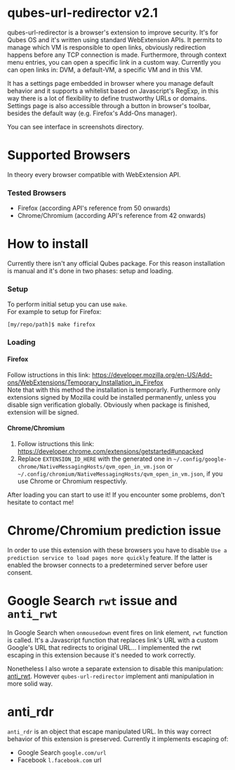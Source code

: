 # qubes-url-redirector v2.1
qubes-url-redirector is a browser's extension to improve security. It's for Qubes OS and it's written using standard WebExtension APIs. It permits to manage which VM is responsible to open links, obviously redirection happens before any TCP connection is made. Furthermore, through context menu entries, you can open a specific link in a custom way. Currently you can open links in: DVM, a default-VM, a specific VM and in this VM.

It has a settings page embedded in browser where you manage default behavior and it supports a whitelist based on Javascript's RegExp, in this way there is a lot of flexibility to define trustworthy URLs or domains. Settings page is also accessible through a button in browser's toolbar, besides the default way (e.g. Firefox's Add-Ons manager).

You can see interface in screenshots directory.

# Supported Browsers
  In theory every browser compatible with WebExtension API.
  ### Tested Browsers
  - Firefox (according API's reference from 50 onwards)
  - Chrome/Chromium (according API's reference from 42 onwards)

# How to install
Currently there isn't any official Qubes package. For this reason installation is manual and it's done in two phases: setup and loading.

### Setup
To perform initial setup you can use `make`.<br>
For example to setup for Firefox:
```
[my/repo/path]$ make firefox
```

### Loading
#### Firefox
Follow istructions in this link: https://developer.mozilla.org/en-US/Add-ons/WebExtensions/Temporary_Installation_in_Firefox<br>
Note that with this method the installation is temporarly. Furthermore only extensions signed by Mozilla could be installed permanently, unless you disable sign verification globally. Obviously when package is finished, extension will be signed.

#### Chrome/Chromium
1. Follow istructions this link: https://developer.chrome.com/extensions/getstarted#unpacked
2. Replace `EXTENSION_ID_HERE` with the generated one in `~/.config/google-chrome/NativeMessagingHosts/qvm_open_in_vm.json` or `~/.config/chromium/NativeMessagingHosts/qvm_open_in_vm.json`, if you use Chrome or Chromium respectivly.

After loading you can start to use it!
If you encounter some problems, don't hesitate to contact me!

# Chrome/Chromium prediction issue
In order to use this extension with these browsers you have to disable `Use a prediction service to load pages more quickly` feature. If the latter is enabled the browser connects to a predetermined server before user consent.

# Google Search `rwt` issue and `anti_rwt`
In Google Search when `onmousedown` event fires on link element, `rwt` function is called. It's a Javascript function that replaces link's URL with a custom Google's URL that redirects to original URL... I implemented the rwt escaping in this extension because it's needed to work correctly.

Nonetheless I also wrote a separate extension to disable this manipulation: [anti_rwt](https://github.com/raffaeleflorio/anti_rwt). However `qubes-url-redirector` implement anti manipulation in more solid way.

# anti_rdr
`anti_rdr` is an object that escape manipulated URL. In this way correct behavior of this extension is preserved. Currently it implements escaping of:
- Google Search `google.com/url`
- Facebook `l.facebook.com` url